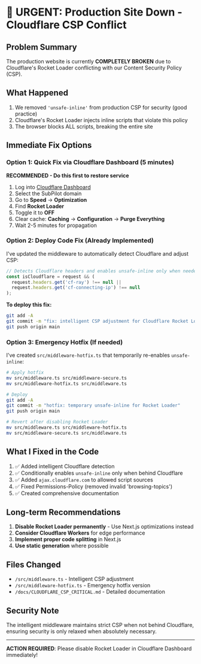 # 🚨 URGENT: Production Site Down - Cloudflare CSP Conflict

## Problem Summary

The production website is currently **COMPLETELY BROKEN** due to Cloudflare's Rocket Loader conflicting with our Content Security Policy (CSP).

## What Happened

1. We removed `'unsafe-inline'` from production CSP for security (good practice)
2. Cloudflare's Rocket Loader injects inline scripts that violate this policy
3. The browser blocks ALL scripts, breaking the entire site

## Immediate Fix Options

### Option 1: Quick Fix via Cloudflare Dashboard (5 minutes)

**RECOMMENDED - Do this first to restore service**

1. Log into [Cloudflare Dashboard](https://dash.cloudflare.com)
2. Select the SubPilot domain
3. Go to **Speed** → **Optimization**
4. Find **Rocket Loader**
5. Toggle it to **OFF**
6. Clear cache: **Caching** → **Configuration** → **Purge Everything**
7. Wait 2-5 minutes for propagation

### Option 2: Deploy Code Fix (Already Implemented)

I've updated the middleware to automatically detect Cloudflare and adjust CSP:

```typescript
// Detects Cloudflare headers and enables unsafe-inline only when needed
const isCloudflare = request && (
  request.headers.get('cf-ray') !== null ||
  request.headers.get('cf-connecting-ip') !== null
);
```

**To deploy this fix:**
```bash
git add -A
git commit -m "fix: intelligent CSP adjustment for Cloudflare Rocket Loader compatibility"
git push origin main
```

### Option 3: Emergency Hotfix (If needed)

I've created `src/middleware-hotfix.ts` that temporarily re-enables `unsafe-inline`:

```bash
# Apply hotfix
mv src/middleware.ts src/middleware-secure.ts
mv src/middleware-hotfix.ts src/middleware.ts

# Deploy
git add -A
git commit -m "hotfix: temporary unsafe-inline for Rocket Loader"
git push origin main

# Revert after disabling Rocket Loader
mv src/middleware.ts src/middleware-hotfix.ts
mv src/middleware-secure.ts src/middleware.ts
```

## What I Fixed in the Code

1. ✅ Added intelligent Cloudflare detection
2. ✅ Conditionally enables `unsafe-inline` only when behind Cloudflare
3. ✅ Added `ajax.cloudflare.com` to allowed script sources
4. ✅ Fixed Permissions-Policy (removed invalid 'browsing-topics')
5. ✅ Created comprehensive documentation

## Long-term Recommendations

1. **Disable Rocket Loader permanently** - Use Next.js optimizations instead
2. **Consider Cloudflare Workers** for edge performance
3. **Implement proper code splitting** in Next.js
4. **Use static generation** where possible

## Files Changed

- `/src/middleware.ts` - Intelligent CSP adjustment
- `/src/middleware-hotfix.ts` - Emergency hotfix version
- `/docs/CLOUDFLARE_CSP_CRITICAL.md` - Detailed documentation

## Security Note

The intelligent middleware maintains strict CSP when not behind Cloudflare, ensuring security is only relaxed when absolutely necessary.

---

**ACTION REQUIRED**: Please disable Rocket Loader in Cloudflare Dashboard immediately!
